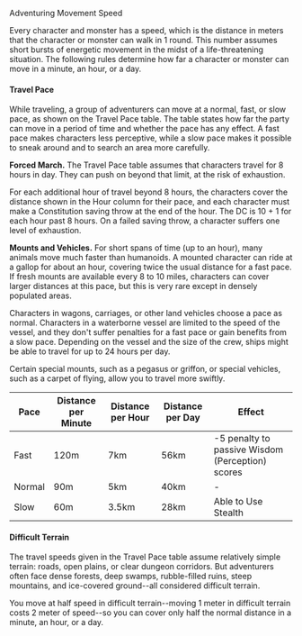 Adventuring
Movement
Speed
<p>
  Every character and monster has a speed, which is the distance in meters that the character or monster can walk in 1 round. This number assumes short bursts of energetic movement in the midst of a life-threatening situation. The following rules determine how far a character or monster can move in a minute, an hour, or a day.
</p>
<h4>Travel Pace</h4>
<p>
  While traveling, a group of adventurers can move at a normal, fast, or slow pace, as shown on the Travel Pace table. The table states how far the party can move in a period of time and whether the pace has any effect. A fast pace makes characters less perceptive, while a slow pace makes it possible to sneak around and to search an area more carefully.
</p>
<p>
  <strong>Forced March.</strong> The Travel Pace table assumes that characters travel for 8 hours in day. They can push on beyond that limit, at the risk of exhaustion.
</p>
<p>
  For each additional hour of travel beyond 8 hours, the characters cover the distance shown in the Hour column for their pace, and each character must make a Constitution saving throw at the end of the hour. The DC is 10 + 1 for each hour past 8 hours. On a failed saving throw, a character suffers one level of exhaustion.
</p>
<p>
  <strong>Mounts and Vehicles.</strong> For short spans of time (up to an hour), many animals move much faster than humanoids. A mounted character can ride at a gallop for about an hour, covering twice the usual distance for a fast pace. If fresh mounts are available every 8 to 10 miles, characters can cover larger distances at this pace, but this is very rare except in densely populated areas.
</p>
<p>
  Characters in wagons, carriages, or other land vehicles choose a pace as normal. Characters in a waterborne vessel are limited to the speed of the vessel, and they don't suffer penalties for a fast pace or gain benefits from a slow pace. Depending on the vessel and the size of the crew, ships might be able to travel for up to 24 hours per day.
</p>
<p>
  Certain special mounts, such as a pegasus or griffon, or special vehicles, such as a carpet of flying, allow you to travel more swiftly.
</p>
<table class="table table-sm">
  <thead>
    <tr><th>Pace</th><th>Distance per Minute</th><th>Distance per Hour</th><th>Distance per Day</th><th>Effect</th></tr>
  </thead>
  <tbody>
    <tr><td>Fast</td><td>120m</td><td>7km</td><td>56km</td><td>-5 penalty to passive Wisdom (Perception) scores</td></tr>
    <tr><td>Normal</td><td>90m</td><td>5km</td><td>40km</td><td>-</td></tr>
    <tr><td>Slow</td><td>60m</td><td>3.5km</td><td>28km</td><td>Able to Use Stealth</td></tr>
  </tbody>
</table>
<h4>Difficult Terrain</h4>
<p>
  The travel speeds given in the Travel Pace table assume relatively simple terrain: roads, open plains, or clear dungeon corridors. But adventurers often face dense forests, deep swamps, rubble-filled ruins, steep mountains, and ice-covered ground--all considered difficult terrain.
</p>
<p>
  You move at half speed in difficult terrain--moving 1 meter in difficult terrain costs 2 meter of speed--so you can cover only half the normal distance in a minute, an hour, or a day.
</p>